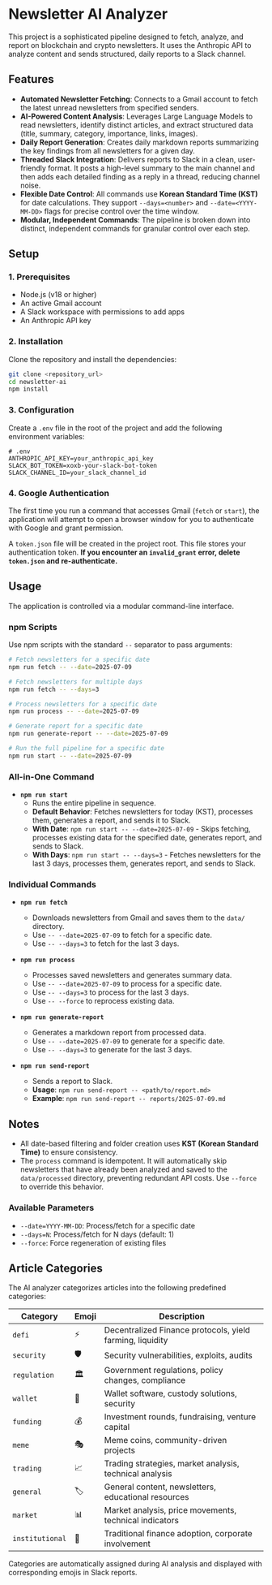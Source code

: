 # Newsletter AI Analyzer

This project is a sophisticated pipeline designed to fetch, analyze, and report on blockchain and crypto newsletters. It uses the Anthropic API to analyze content and sends structured, daily reports to a Slack channel.

## Features

- **Automated Newsletter Fetching**: Connects to a Gmail account to fetch the latest unread newsletters from specified senders.
- **AI-Powered Content Analysis**: Leverages Large Language Models to read newsletters, identify distinct articles, and extract structured data (title, summary, category, importance, links, images).
- **Daily Report Generation**: Creates daily markdown reports summarizing the key findings from all newsletters for a given day.
- **Threaded Slack Integration**: Delivers reports to Slack in a clean, user-friendly format. It posts a high-level summary to the main channel and then adds each detailed finding as a reply in a thread, reducing channel noise.
- **Flexible Date Control**: All commands use **Korean Standard Time (KST)** for date calculations. They support `--days=<number>` and `--date=<YYYY-MM-DD>` flags for precise control over the time window.
- **Modular, Independent Commands**: The pipeline is broken down into distinct, independent commands for granular control over each step.

## Setup

### 1. Prerequisites

- Node.js (v18 or higher)
- An active Gmail account
- A Slack workspace with permissions to add apps
- An Anthropic API key

### 2. Installation

Clone the repository and install the dependencies:

```bash
git clone <repository_url>
cd newsletter-ai
npm install
```

### 3. Configuration

Create a `.env` file in the root of the project and add the following environment variables:

```
# .env
ANTHROPIC_API_KEY=your_anthropic_api_key
SLACK_BOT_TOKEN=xoxb-your-slack-bot-token
SLACK_CHANNEL_ID=your_slack_channel_id
```

### 4. Google Authentication

The first time you run a command that accesses Gmail (`fetch` or `start`), the application will attempt to open a browser window for you to authenticate with Google and grant permission.

A `token.json` file will be created in the project root. This file stores your authentication token. **If you encounter an `invalid_grant` error, delete `token.json` and re-authenticate.**

## Usage

The application is controlled via a modular command-line interface.

### npm Scripts

Use npm scripts with the standard `--` separator to pass arguments:

```bash
# Fetch newsletters for a specific date
npm run fetch -- --date=2025-07-09

# Fetch newsletters for multiple days
npm run fetch -- --days=3

# Process newsletters for a specific date
npm run process -- --date=2025-07-09

# Generate report for a specific date
npm run generate-report -- --date=2025-07-09

# Run the full pipeline for a specific date
npm run start -- --date=2025-07-09
```

### All-in-One Command

- **`npm run start`**
  - Runs the entire pipeline in sequence.
  - **Default Behavior**: Fetches newsletters for today (KST), processes them, generates a report, and sends it to Slack.
  - **With Date**: `npm run start -- --date=2025-07-09` - Skips fetching, processes existing data for the specified date, generates report, and sends to Slack.
  - **With Days**: `npm run start -- --days=3` - Fetches newsletters for the last 3 days, processes them, generates report, and sends to Slack.

### Individual Commands

- **`npm run fetch`**

  - Downloads newsletters from Gmail and saves them to the `data/` directory.
  - Use `-- --date=2025-07-09` to fetch for a specific date.
  - Use `-- --days=3` to fetch for the last 3 days.

- **`npm run process`**

  - Processes saved newsletters and generates summary data.
  - Use `-- --date=2025-07-09` to process for a specific date.
  - Use `-- --days=3` to process for the last 3 days.
  - Use `-- --force` to reprocess existing data.

- **`npm run generate-report`**

  - Generates a markdown report from processed data.
  - Use `-- --date=2025-07-09` to generate for a specific date.
  - Use `-- --days=3` to generate for the last 3 days.

- **`npm run send-report`**
  - Sends a report to Slack.
  - **Usage**: `npm run send-report -- <path/to/report.md>`
  - **Example**: `npm run send-report -- reports/2025-07-09.md`

## Notes

- All date-based filtering and folder creation uses **KST (Korean Standard Time)** to ensure consistency.
- The `process` command is idempotent. It will automatically skip newsletters that have already been analyzed and saved to the `data/processed` directory, preventing redundant API costs. Use `--force` to override this behavior.

### Available Parameters

- `--date=YYYY-MM-DD`: Process/fetch for a specific date
- `--days=N`: Process/fetch for N days (default: 1)
- `--force`: Force regeneration of existing files

## Article Categories

The AI analyzer categorizes articles into the following predefined categories:

| Category | Emoji | Description |
|----------|-------|-------------|
| `defi` | ⚡ | Decentralized Finance protocols, yield farming, liquidity |
| `security` | 🛡️ | Security vulnerabilities, exploits, audits |
| `regulation` | 🏛️ | Government regulations, policy changes, compliance |
| `wallet` | 👛 | Wallet software, custody solutions, security |
| `funding` | 💰 | Investment rounds, fundraising, venture capital |
| `meme` | 🎭 | Meme coins, community-driven projects |
| `trading` | 📈 | Trading strategies, market analysis, technical analysis |
| `general` | 🏷️ | General content, newsletters, educational resources |
| `market` | 📊 | Market analysis, price movements, technical indicators |
| `institutional` | 🏢 | Traditional finance adoption, corporate involvement |

Categories are automatically assigned during AI analysis and displayed with corresponding emojis in Slack reports.
